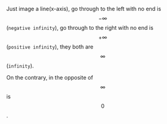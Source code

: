 Just image a line(x-axis), go through to the left with no end is $$-\infty$$ (`negative infinity`), go through to the right with no end is $$+\infty$$ (`positive infinity`), they both are $$\infty$$ (`infinity`).

On the contrary, in the opposite of $$\infty$$ is $$0$$. 